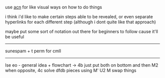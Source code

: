 use [acn](alg.cubing.net) for like visual ways on how to do things

i think i'd like to make certain steps able to be revealed, or even separate hyperlinks for each different step (although i dont quite like that approach)

maybe put some sort of notation out there for beginners to follow cause it'll be useful

---

sunespam + t perm for cmll

---

lse eo - general idea + flowchart -> 4b just put both on bottom and then M2 when opposite, 4c solve dfdb pieces using M' U2 M swap things

